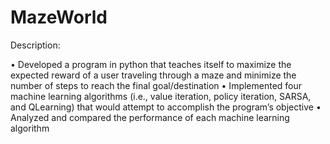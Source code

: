 # MazeWorld
Description: 

•	Developed a program in python that teaches itself to maximize the expected reward of a user traveling through a maze and minimize the number of steps to reach the final goal/destination
•	Implemented four machine learning algorithms (i.e., value iteration, policy iteration, SARSA, and QLearning) that would attempt to accomplish the program’s objective 
•	Analyzed and compared the performance of each machine learning algorithm 
